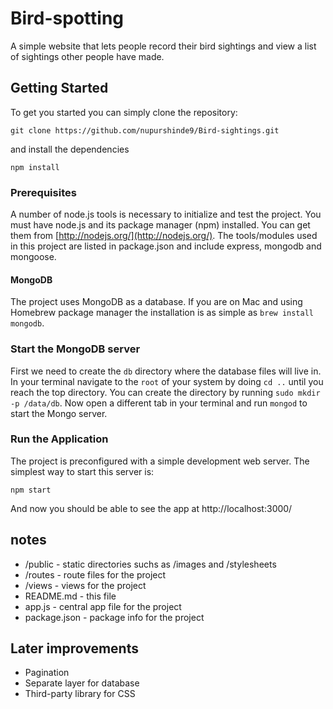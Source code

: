 # Bird-spotting
A simple website that lets people record their bird sightings and view a list of sightings other people have made.


## Getting Started
To get you started you can simply clone the repository:

```
git clone https://github.com/nupurshinde9/Bird-sightings.git
```
and install the dependencies
```
npm install
```

### Prerequisites
A number of node.js tools is necessary to initialize and test the project. You must have node.js and its package manager (npm) installed. You can get them from  [http://nodejs.org/](http://nodejs.org/). The tools/modules used in this project are listed in package.json and include express, mongodb and mongoose.

#### MongoDB
The project uses MongoDB as a database. If you are on Mac and using Homebrew package manager the installation is as simple as `brew install mongodb`.

### Start the MongoDB server
First we need to create the `db` directory where the database files will live in. In your terminal navigate to the `root` of your system by doing `cd ..` until you reach the top directory. You can create the directory by running `sudo mkdir -p /data/db`. Now open a different tab in your terminal and run `mongod` to start the Mongo server.

### Run the Application

The project is preconfigured with a simple development web server. The simplest way to start this server is:

    npm start
    
And now you should be able to see the app at http://localhost:3000/

## notes

* /public - static directories suchs as /images and /stylesheets
* /routes - route files for the project
* /views - views for the project
* README.md - this file
* app.js - central app file for the project
* package.json - package info for the project

## Later improvements

* Pagination
* Separate layer for database
* Third-party library for CSS

